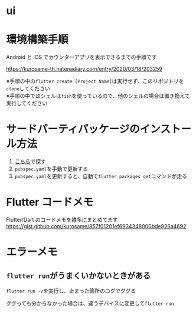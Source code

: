 # ui

# 環境構築手順

Android と iOS でカウンターアプリを表示できるまでの手順です

https://kurosame-th.hatenadiary.com/entry/2020/03/18/203259

※手順の中の`flutter create [Project Name]`は実行せず、このリポジトリを`clone`してください  
※手順の中ではシェルは`fish`を使っているので、他のシェルの場合は置き換えて実行してください

# サードパーティパッケージのインストール方法

1. [こちら](https://pub.dev/flutter/packages)で探す
1. `pubspec.yaml`を手動で更新する
1. `pubspec.yaml`を更新すると、自動で`flutter packages get`コマンドが走る

# Flutter コードメモ

Flutter/Dart のコードメモを雑多にまとめてます  
https://gist.github.com/kurosame/857f01201ef6934348000bde926a4692

# エラーメモ

## `flutter run`がうまくいかないときがある

`flutter run -v`を実行し、止まった箇所のログでググる

ググっても分からなかった場合は、違うデバイスに変更して`flutter run`
